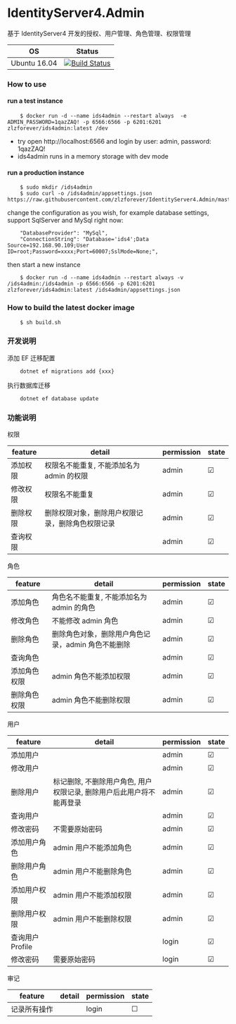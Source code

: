 # IdentityServer4.Admin

基于 IdentityServer4 开发的授权、用户管理、角色管理、权限管理

| OS | Status |
|---|---|
| Ubuntu 16.04 | [![Build Status](https://dev.azure.com/zlzforever/IdentityServer4.Admin/_apis/build/status/Ids4.Admin%20Build)](https://dev.azure.com/zlzforever/IdentityServer4.Admin/_build/latest?definitionId=2) |

### How to use

#### run a test instance

        $ docker run -d --name ids4admin --restart always  -e ADMIN_PASSWORD=1qazZAQ! -p 6566:6566 -p 6201:6201 zlzforever/ids4admin:latest /dev

+ try open http://localhost:6566 and login by user: admin, password: 1qazZAQ!
+ ids4admin runs in a memory storage with dev mode
        
#### run a production instance

        $ sudo mkdir /ids4admin
        $ sudo curl -o /ids4admin/appsettings.json https://raw.githubusercontent.com/zlzforever/IdentityServer4.Admin/master/src/IdentityServer4.Admin/appsettings.json
        
change the configuration as you wish, for example database settings, support SqlServer and MySql right now:
        
        "DatabaseProvider": "MySql",
        "ConnectionString": "Database='ids4';Data Source=192.168.90.109;User ID=root;Password=xxxx;Port=60007;SslMode=None;",

then start a new instance          
                 
        $ docker run -d --name ids4admin --restart always -v /ids4admin:/ids4admin -p 6566:6566 -p 6201:6201 zlzforever/ids4admin:latest /ids4admin/appsettings.json

### How to build the latest docker image

        $ sh build.sh
        

### 开发说明

添加 EF 迁移配置

        dotnet ef migrations add {xxx}
        
执行数据库迁移

        dotnet ef database update                             

### 功能说明

权限

| feature | detail  | permission |   state |
|----|----|----|----|
| 添加权限        | 权限名不能重复, 不能添加名为 admin 的权限  | admin |   ☑    |
| 修改权限 |    权限名不能重复      | admin |   ☑    |
| 删除权限 |  删除权限对象，删除用户权限记录，删除角色权限记录         | admin |   ☑   |
| 查询权限    |           |   admin  |  ☑   |

角色 

| feature | detail  | permission |   state |
|----|----|----|----|
| 添加角色    |  角色名不能重复, 不能添加名为 admin 的角色  | admin |   ☑    |
| 修改角色 |   不能修改 admin 角色       | admin |   ☑    |
| 删除角色 |  删除角色对象，删除用户角色记录，admin 角色不能删除          | admin |   ☑   |
| 查询角色    |           |   admin  |  ☑   |
| 添加角色权限    |   admin 角色不能添加权限        |   admin  |  ☑   |
| 删除角色权限    |  admin 角色不能删除权限    |   admin  |  ☑   |

用户 

| feature | detail  | permission |   state |
|----|----|----|----|
| 添加用户        |  | admin |   ☑    |
| 修改用户 |           | admin |   ☑    |
| 删除用户 |   标记删除, 不删除用户角色, 用户权限记录, 删除用户后此用户将不能再登录        | admin |   ☑   |
| 查询用户    |           |   admin  |  ☑   |
| 修改密码    |  不需要原始密码         |   admin  |  ☑   |
| 添加用户角色    |   admin 用户不能添加角色        |   admin  |  ☑   |
| 删除用户角色    |   admin 用户不能删除角色        |   admin  |  ☑   |  
| 添加用户权限    |  admin 用户不能添加权限         |   admin  |  ☑   |
| 删除用户权限    |  admin 用户不能删除权限         |   admin  |  ☑   |    
| 查询用户 Profile    |           |   login  |  ☑    |  
| 修改密码    |   需要原始密码        |   login  |  ☑  |

审记

| feature | detail  | permission |   state |
|----|----|----|----|
| 记录所有操作        |  | login |   ☐   |

